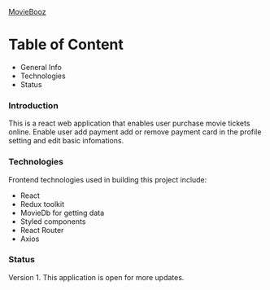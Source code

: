 [MovieBooz](https://movieboomz.netlify.app/)

# Table of Content

- General Info
- Technologies
- Status

### Introduction

This is a react web application that enables user purchase movie tickets online.
Enable user add payment add or remove payment card in the profile setting and edit basic infomations.

### Technologies

Frontend technologies used in building this project include:

- React
- Redux toolkit
- MovieDb for getting data
- Styled components
- React Router
- Axios

### Status

Version 1.
This application is open for more updates.
